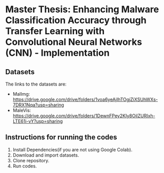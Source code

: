 # Master Thesis: Enhancing Malware Classification Accuracy through Transfer Learning with Convolutional Neural Networks (CNN) - Implementation

## Datasets

The links to the datasets are:
- MalImg: https://drive.google.com/drive/folders/1voa6yeAjIhTOgjZiXSUhWXs-7DRX1Nqa?usp=sharing
- MaleVis: https://drive.google.com/drive/folders/1DewnFPey2KIy8OilZURIxh-LTE61i-vY?usp=sharing

## Instructions for running the codes

1. Install Dependencies(if you are not using Google Colab).
2. Download and import datasets.
3. Clone repository.
4. Run codes.
